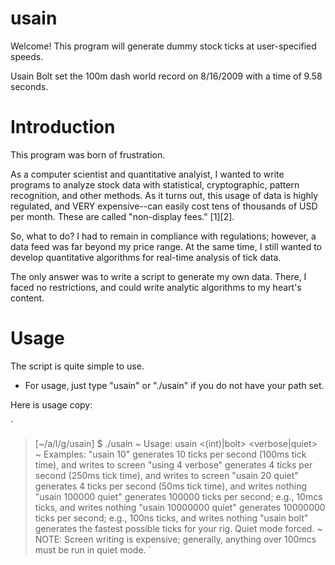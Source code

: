 # usain

Welcome! This program will generate dummy stock ticks at user-specified speeds.

Usain Bolt set the 100m dash world record on 8/16/2009 with a time of 9.58 seconds.

# Introduction

This program was born of frustration.

As a computer scientist and quantitative analyist, I wanted to write programs to analyze stock data with statistical, cryptographic, pattern recognition, and other methods. As it turns out, this usage of data is highly regulated, and VERY expensive--can easily cost tens of thousands of USD per month. These are called "non-display fees." [1][2]. 

So, what to do? I had to remain in compliance with regulations; however, a data feed was far beyond my price range. At the same time, I still wanted to develop quantitative algorithms for real-time analysis of tick data.

The only answer was to write a script to generate my own data. There, I faced no restrictions, and could write analytic algorithms to my heart's content.

# Usage

The script is quite simple to use.
- For usage, just type "usain" or "./usain" if you do not have your path set.

Here is usage copy:

`
> [~/a/l/g/usain] $ ./usain
> ~ Usage: usain <(int)|bolt> <verbose|quiet>
> ~ Examples:
>  "usain 10" generates 10 ticks per second (100ms tick time), and writes to screen
>  "using 4 verbose" generates 4 ticks per second (250ms tick time), and writes to screen
>  "usain 20 quiet" generates 4 ticks per second (50ms tick time), and writes nothing
>  "usain 100000 quiet" generates 100000 ticks per second; e.g., 10mcs ticks, and writes nothing
>  "usain 10000000 quiet" generates 10000000 ticks per second; e.g., 100ns ticks, and writes nothing
>  "usain bolt" generates the fastest possible ticks for your rig. Quiet mode forced.
> ~ NOTE: Screen writing is expensive; generally, anything over 100mcs must be run in quiet mode. 
`






  




